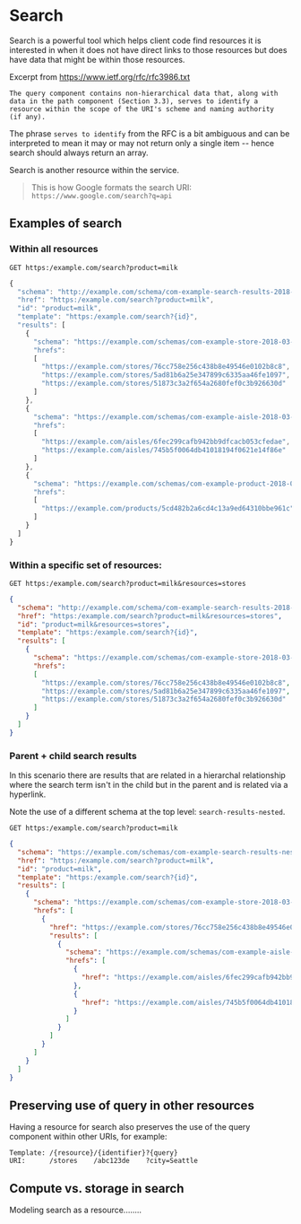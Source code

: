 # Search

Search is a powerful tool which helps client code find resources it is interested in when it does not have direct links to those resources but does have data that might be within those resources.

Excerpt from https://www.ietf.org/rfc/rfc3986.txt

```
The query component contains non-hierarchical data that, along with
data in the path component (Section 3.3), serves to identify a
resource within the scope of the URI's scheme and naming authority
(if any).
```

The phrase `serves to identify` from the RFC is a bit ambiguous and can be interpreted to mean it may or may not return only a single item -- hence search should always return an array.

Search is another resource within the service.

> This is how Google formats the search URI: `https://www.google.com/search?q=api`

## Examples of search

### Within all resources

```
GET https:/example.com/search?product=milk
```

```JavaScript
{
  "schema": "http://example.com/schema/com-example-search-results-2018-03-01.schema.json",
  "href": "https:/example.com/search?product=milk",
  "id": "product=milk",
  "template": "https:/example.com/search?{id}",
  "results": [
    {
      "schema": "https://example.com/schemas/com-example-store-2018-03-01.schema.json",
      "hrefs":
      [
        "https://example.com/stores/76cc758e256c438b8e49546e0102b8c8",
        "https://example.com/stores/5ad81b6a25e347899c6335aa46fe1097",
        "https://example.com/stores/51873c3a2f654a2680fef0c3b926630d"
      ]
    },
    {
      "schema": "https://example.com/schemas/com-example-aisle-2018-03-01.schema.json",
      "hrefs":
      [
        "https://example.com/aisles/6fec299cafb942bb9dfcacb053cfedae",
        "https://example.com/aisles/745b5f0064db41018194f0621e14f86e"
      ]
    },
    {
      "schema": "https://example.com/schemas/com-example-product-2018-03-01.schema.json",
      "hrefs":
      [
        "https://example.com/products/5cd482b2a6cd4c13a9ed64310bbe961c"
      ]
    }
  ]
}
```

### Within a specific set of resources:

```
GET https:/example.com/search?product=milk&resources=stores
```

```json
{
  "schema": "http://example.com/schema/com-example-search-results-2018-03-01.schema.json",
  "href": "https:/example.com/search?product=milk&resources=stores",
  "id": "product=milk&resources=stores",
  "template": "https:/example.com/search?{id}",
  "results": [
    {
      "schema": "https://example.com/schemas/com-example-store-2018-03-01.schema.json",
      "hrefs":
      [
        "https://example.com/stores/76cc758e256c438b8e49546e0102b8c8",
        "https://example.com/stores/5ad81b6a25e347899c6335aa46fe1097",
        "https://example.com/stores/51873c3a2f654a2680fef0c3b926630d"
      ]
    }
  ]
}
```

### Parent + child search results

In this scenario there are results that are related in a hierarchal relationship where the search term isn't in the child but in the parent and is related via a hyperlink.

Note the use of a different schema at the top level: `search-results-nested`.

```
GET https:/example.com/search?product=milk
```

```json
{
  "schema": "https://example.com/schemas/com-example-search-results-nested-2018-03-01.schema.json",
  "href": "https:/example.com/search?product=milk",
  "id": "product=milk",
  "template": "https:/example.com/search?{id}",
  "results": [
    {
      "schema": "https://example.com/schemas/com-example-store-2018-03-01.schema.json",
      "hrefs": [
        {
          "href": "https://example.com/stores/76cc758e256c438b8e49546e0102b8c8",
          "results": [
            {
              "schema": "https://example.com/schemas/com-example-aisle-2018-03-01.schema.json",
              "hrefs": [
                {
                  "href": "https://example.com/aisles/6fec299cafb942bb9dfcacb053cfedae"
                },
                {
                  "href": "https://example.com/aisles/745b5f0064db41018194f0621e14f86e"
                }
              ]
            }
          ]
        }
      ]
    }
  ]
}
```

## Preserving use of query in other resources

Having a resource for search also preserves the use of the query component within other URIs, for example:

```
Template: /{resource}/{identifier}?{query}
URI:      /stores    /abc123de    ?city=Seattle
```

## Compute vs. storage in search

Modeling search as a resource........

